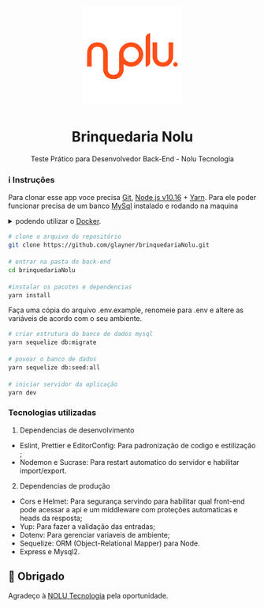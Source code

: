 
<h1 align="center">
  <img alt="Nolu" title="Nolu" src=".github/logo.png" width="200px" />
</h1>

<h1 align="center">
  Brinquedaria Nolu
</h1>
<p align = "center">
Teste Prático para Desenvolvedor Back-End - Nolu Tecnologia
</p>

### :information_source: Instruções

Para clonar esse app voce precisa [Git](https://git-scm.com), [Node.js v10.16](https://nodejs.org/) + [Yarn](https://yarnpkg.com/). Para ele poder funcionar precisa de um banco [MySql](https://www.mysql.com/) instalado e rodando na maquina <details><summary>podendo utilizar o [Docker](https://www.docker.com/).</summary>
```bash
# instalar mysql
docker run -d -p 3306:3306 --name nolu-mysql -e MYSQL_ROOT_PASSWORD=mysql -d mysql:latest

# inicializar mysql
docker start nolu-mysql
```
</details>

```bash
# clone o arquivo do repositório
git clone https://github.com/glayner/brinquedariaNolu.git

# entrar na pasta do back-end
cd brinquedariaNolu

#instalar os pacotes e dependencias
yarn install

```
Faça uma cópia do arquivo .env.example, renomeie para .env e altere as variáveis de acordo com o seu ambiente.
```bash
# criar estrutura do banco de dados mysql
yarn sequelize db:migrate

# povoar o banco de dados
yarn sequelize db:seed:all

# iniciar servidor da aplicação
yarn dev

```

### Tecnologias utilizadas

1) Dependencias de desenvolvimento
- Eslint, Prettier e EditorConfig: Para padronização de codigo e estilização ;
- Nodemon e Sucrase: Para restart automatico do servidor e habilitar import/export.

2) Dependencias de produção
- Cors e Helmet: Para segurança servindo para habilitar qual front-end pode acessar a api e  um middleware com proteções automaticas e heads da resposta;
- Yup: Para fazer a validação das entradas;
- Dotenv: Para gerenciar variaveis de ambiente;
- Sequelize: ORM (Object-Relational Mapper) para Node.
- Express e Mysql2.

## :clap: Obrigado

Agradeço à [NOLU Tecnologia](https://www.linkedin.com/company/nolu-tecnologia/) pela oportunidade.
